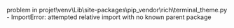 problem in projet\venv\Lib\site-packages\pip\_vendor\rich\terminal_theme.py - ImportError: attempted relative import with no known parent package
